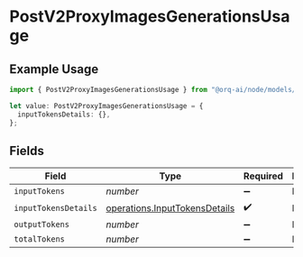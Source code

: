 # PostV2ProxyImagesGenerationsUsage

## Example Usage

```typescript
import { PostV2ProxyImagesGenerationsUsage } from "@orq-ai/node/models/operations";

let value: PostV2ProxyImagesGenerationsUsage = {
  inputTokensDetails: {},
};
```

## Fields

| Field                                                                          | Type                                                                           | Required                                                                       | Description                                                                    |
| ------------------------------------------------------------------------------ | ------------------------------------------------------------------------------ | ------------------------------------------------------------------------------ | ------------------------------------------------------------------------------ |
| `inputTokens`                                                                  | *number*                                                                       | :heavy_minus_sign:                                                             | N/A                                                                            |
| `inputTokensDetails`                                                           | [operations.InputTokensDetails](../../models/operations/inputtokensdetails.md) | :heavy_check_mark:                                                             | N/A                                                                            |
| `outputTokens`                                                                 | *number*                                                                       | :heavy_minus_sign:                                                             | N/A                                                                            |
| `totalTokens`                                                                  | *number*                                                                       | :heavy_minus_sign:                                                             | N/A                                                                            |